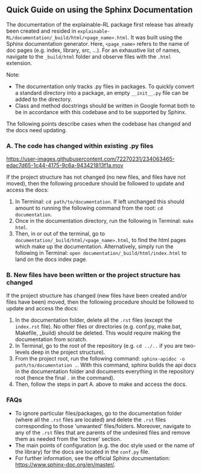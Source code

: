 ## Quick Guide on using the Sphinx Documentation
The documentation of the explainable-RL package first release has already been 
created and resided in ``explainable-RL/documentation/_build/html/<page_name>.html``.
It was built using the Sphinx documentation generator. Here, ``<page_name>`` refers to
the name of doc pages (e.g. index, library, src, ...). For an exhaustive list of names,
navigate to the ``_build/html`` folder and observe files with the ``.html`` extension.

Note:
* The documentation only tracks .py files in packages. To quickly convert a standard
directory into a package, an empty ``__init__.py`` file can be added to the directory.
* Class and method docstrings should be written in Google format both to be in accordance
with this codebase and to be supported by Sphinx.

The following points describe cases when the codebase has changed and the docs need
updating.

### A. The code has changed within existing .py files

https://user-images.githubusercontent.com/72270231/234063465-edac7d65-1c44-4175-9c6a-943421813f1a.mov

If the project structure has not changed (no new files, and files have not moved), then
the following procedure should be followed to update and access the docs:
1. In Terminal: ``cd path/to/documentation``. If left unchanged this should amount to 
running the following command from the root: ``cd documentation``.
2. Once in the documentation directory, run the following in Terminal: ``make html``.
3. Then, in or out of the terminal, go to ``documentation/_build/html/<page_name>.html``,
to find the html pages which make up the documentation. Alternatively, simply run the
following in Terminal: ``open documentation/_build/html/index.html`` to land on the
docs index page.

### B. New files have been written or the project structure has changed
If the project structure has changed (new files have been created and/or files have been)
moved, then the following procedure should be followed to update and access the docs:
1. In the documentation folder, delete all the `.rst` files (except the ``index.rst`` file). No other files or directories
   (e.g. conf.py, make.bat, Makefile, _build) should be deleted. This would require making
   the documentation from scratch.
2. In Terminal, go to the root of the repository (e.g. ``cd ../..`` if you are two-levels
deep in the project structure).
3. From the project root, run the following command: ``sphinx-apidoc -o path/to/documentation .``.
With this command, sphinx builds the api docs in the documentation folder and documents everything in
the repository root (hence the final ``.`` in the command).
4. Then, follow the steps in part A. above to make and access the docs.

### FAQs
* To ignore particular files/packages, go to the documentation folder (where all
the ``.rst`` files are located) and delete the ``.rst`` files corresponding to those
'unwanted' files/folders. Moreover, navigate to any of the ``.rst`` files that are
parents of the undesired files and remove them as needed from the 'toctree' section.
* The main points of configuration (e.g. the doc style used or the name of the library) for the docs are located
in the ``conf.py`` file.
* For further information, see the official Sphinx documentation: https://www.sphinx-doc.org/en/master/.
